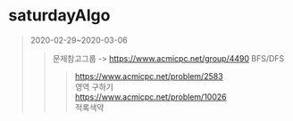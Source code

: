 # saturdayAlgo
>2020-02-29~2020-03-06
>>문제참고그룹 -> https://www.acmicpc.net/group/4490
>>BFS/DFS
>>>https://www.acmicpc.net/problem/2583   
영역 구하기   
>>>https://www.acmicpc.net/problem/10026   
적록색약
